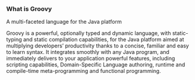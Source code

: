 ### What is Groovy

A multi-faceted language for the Java platform

Groovy is a powerful, optionally typed and dynamic language, with static-typing 
and static compilation capabilities, for the Java platform aimed at multiplying 
developers’ productivity thanks to a concise, familiar and easy to learn syntax. 
It integrates smoothly with any Java program, and immediately delivers to your 
application powerful features, including scripting capabilities, Domain-Specific 
Language authoring, runtime and compile-time meta-programming and functional programming.
